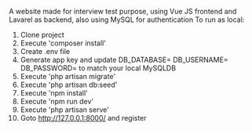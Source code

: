 A website made for interview test purpose, using Vue JS frontend and Lavarel as backend, also using MySQL for authentication
To run as local:
1. Clone project
2. Execute 'composer install'
3. Create .env file
4. Generate app key and update 
    DB_DATABASE=
    DB_USERNAME=
    DB_PASSWORD=
to match your local MySQLDB
4. Execute 'php artisan migrate'
5. Execute 'php artisan db:seed'
6. Execute 'npm install'
7. Execute 'npm run dev'
8. Execute 'php artisan serve'
9. Goto http://127.0.0.1:8000/ and register 